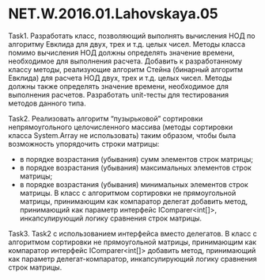 # NET.W.2016.01.Lahovskaya.05

Task1. Разработать класс, позволяющий выполнять вычисления НОД по алгоритму Евклида для двух, трех и т.д. целых чисел.
Методы класса помимо вычисления НОД должны определять значение времени, необходимое для выполнения расчета. 
Добавить к разработанному классу методы, реализующие алгоритм Стейна (бинарный алгоритм Евклида) для расчета НОД двух, трех и т.д. целых чисел.
Методы должны также  определять значение времени, необходимое для выполнения расчетов. 
Разработать unit-тесты для тестирования методов данного типа.

Task2. Реализовать алгоритм “пузырьковой” сортировки непрямоугольного целочисленного массива 
(методы сортировки класса System.Array не использовать) таким образом, чтобы была возможность упорядочить строки матрицы: 
- в порядке возрастания (убывания) сумм элементов строк матрицы;
- в порядке возрастания (убывания) максимальных элементов строк матрицы;
- в порядке возрастания (убывания) минимальных элементов строк матрицы.
В класс с алгоритмом сортировки не прямоугольной матрицы, принимающим как компаратор делегат добавить метод, принимающий как параметр интерфейс IComparer<int[]>, инкапсулирующий логику сравнения строк матрицы.

Task3. Task2 с использованием интерфейса вместо делегатов. В класс с алгоритмом сортировки не прямоугольной матрицы, принимающим как компаратор интерфейс IComparer<int[]> добавить метод, принимающий как параметр делегат-компаратор, инкапсулирующий логику сравнения строк матрицы.
